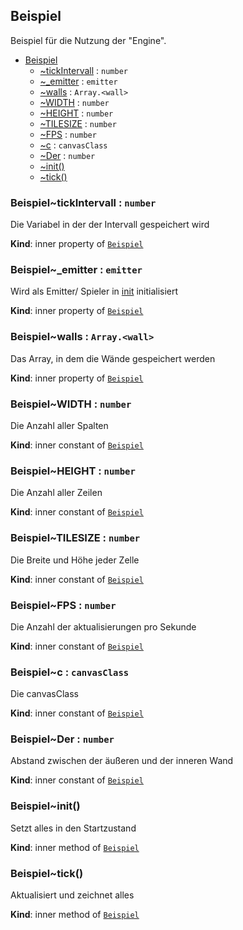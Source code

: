 <a name="module_Beispiel"></a>

## Beispiel
Beispiel für die Nutzung der "Engine".


* [Beispiel](#module_Beispiel)
    * [~tickIntervall](#module_Beispiel..tickIntervall) : <code>number</code>
    * [~_emitter](#module_Beispiel.._emitter) : <code>emitter</code>
    * [~walls](#module_Beispiel..walls) : <code>Array.&lt;wall&gt;</code>
    * [~WIDTH](#module_Beispiel..WIDTH) : <code>number</code>
    * [~HEIGHT](#module_Beispiel..HEIGHT) : <code>number</code>
    * [~TILESIZE](#module_Beispiel..TILESIZE) : <code>number</code>
    * [~FPS](#module_Beispiel..FPS) : <code>number</code>
    * [~c](#module_Beispiel..c) : <code>canvasClass</code>
    * [~Der](#module_Beispiel..Der) : <code>number</code>
    * [~init()](#module_Beispiel..init)
    * [~tick()](#module_Beispiel..tick)

<a name="module_Beispiel..tickIntervall"></a>

### Beispiel~tickIntervall : <code>number</code>
Die Variabel in der der Intervall gespeichert wird

**Kind**: inner property of [<code>Beispiel</code>](#module_Beispiel)  
<a name="module_Beispiel.._emitter"></a>

### Beispiel~\_emitter : <code>emitter</code>
Wird als Emitter/ Spieler in [init](init) initialisiert

**Kind**: inner property of [<code>Beispiel</code>](#module_Beispiel)  
<a name="module_Beispiel..walls"></a>

### Beispiel~walls : <code>Array.&lt;wall&gt;</code>
Das Array, in dem die Wände gespeichert werden

**Kind**: inner property of [<code>Beispiel</code>](#module_Beispiel)  
<a name="module_Beispiel..WIDTH"></a>

### Beispiel~WIDTH : <code>number</code>
Die Anzahl aller Spalten

**Kind**: inner constant of [<code>Beispiel</code>](#module_Beispiel)  
<a name="module_Beispiel..HEIGHT"></a>

### Beispiel~HEIGHT : <code>number</code>
Die Anzahl aller Zeilen

**Kind**: inner constant of [<code>Beispiel</code>](#module_Beispiel)  
<a name="module_Beispiel..TILESIZE"></a>

### Beispiel~TILESIZE : <code>number</code>
Die Breite und Höhe jeder Zelle

**Kind**: inner constant of [<code>Beispiel</code>](#module_Beispiel)  
<a name="module_Beispiel..FPS"></a>

### Beispiel~FPS : <code>number</code>
Die Anzahl der aktualisierungen pro Sekunde

**Kind**: inner constant of [<code>Beispiel</code>](#module_Beispiel)  
<a name="module_Beispiel..c"></a>

### Beispiel~c : <code>canvasClass</code>
Die canvasClass

**Kind**: inner constant of [<code>Beispiel</code>](#module_Beispiel)  
<a name="module_Beispiel..Der"></a>

### Beispiel~Der : <code>number</code>
Abstand zwischen der äußeren und der inneren Wand

**Kind**: inner constant of [<code>Beispiel</code>](#module_Beispiel)  
<a name="module_Beispiel..init"></a>

### Beispiel~init()
Setzt alles in den Startzustand

**Kind**: inner method of [<code>Beispiel</code>](#module_Beispiel)  
<a name="module_Beispiel..tick"></a>

### Beispiel~tick()
Aktualisiert und zeichnet alles

**Kind**: inner method of [<code>Beispiel</code>](#module_Beispiel)  
